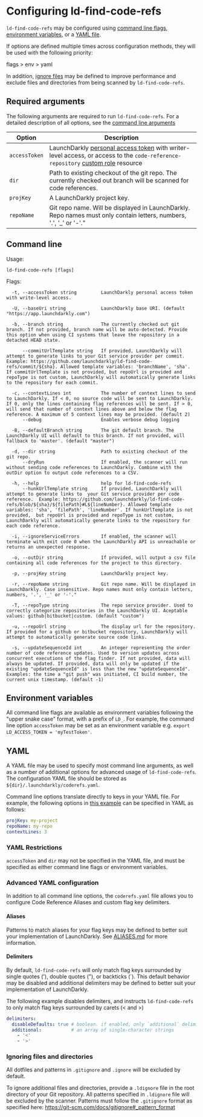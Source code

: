# Configuring ld-find-code-refs 

`ld-find-code-refs` may be configured using [command line flags](#command-line), [environment variables](#environment-variables), or a [YAML file](#yaml).

If options are defined multiple times across configuration methods, they will be used with the following priority:

flags > env > yaml

In addition, [ignore files](#ignoring-files-and-directories) may be defined to improve performance and exclude files and directories from being scanned by `ld-find-code-refs`.

## Required arguments

The following arguments are required to run `ld-find-code-refs`. For a detailed description of all options, see the [command line arguments](#command-line)

| Option        | Description                                                                                                                                                                                                                                    |
| ------------- | ---------------------------------------------------------------------------------------------------------------------------------------------------------------------------------------------------------------------------------------------- |
| `accessToken` | LaunchDarkly [personal access token](https://docs.launchdarkly.com/docs/api-access-tokens) with writer-level access, or access to the `code-reference-repository` [custom role](https://docs.launchdarkly.com/v2.0/docs/custom-roles) resource |
| `dir`         | Path to existing checkout of the git repo. The currently checked out branch will be scanned for code references.                                                                                                                               |
| `projKey`     | A LaunchDarkly project key.                                                                                                                                                                                                                    |
| `repoName`    | Git repo name. Will be displayed in LaunchDarkly. Repo names must only contain letters, numbers, '.', '\_' or '-'."                                                                                                                            |

## Command line

<!-- These docs should be autogenerated: https://github.com/spf13/cobra/blob/master/doc/md_docs.md -->
Usage:
```
ld-find-code-refs [flags]
```

Flags:

```
  -t, --accessToken string         LaunchDarkly personal access token with write-level access.

  -U, --baseUri string             LaunchDarkly base URI. (default "https://app.launchdarkly.com")

  -b, --branch string              The currently checked out git branch. If not provided, branch name will be auto-detected. Provide this option when using CI systems that leave the repository in a detached HEAD state.

      --commitUrlTemplate string   If provided, LaunchDarkly will attempt to generate links to your Git service provider per commit. Example: https://github.com/launchdarkly/ld-find-code-refs/commit/${sha}. Allowed template variables: 'branchName', 'sha'. If commitUrlTemplate is not provided, but repoUrl is provided and repoType is not custom, LaunchDarkly will automatically generate links to the repository for each commit.

  -c, --contextLines int           The number of context lines to send to LaunchDarkly. If < 0, no source code will be sent to LaunchDarkly. If 0, only the lines containing flag references will be sent. If > 0, will send that number of context lines above and below the flag reference. A maximum of 5 context lines may be provided. (default 2)
      --debug                      Enables verbose debug logging

  -B, --defaultBranch string       The git default branch. The LaunchDarkly UI will default to this branch. If not provided, will fallback to 'master'. (default "master")

  -d, --dir string                 Path to existing checkout of the git repo.
      --dryRun                     If enabled, the scanner will run without sending code references to LaunchDarkly. Combine with the outDir option to output code references to a CSV.

  -h, --help                       help for ld-find-code-refs
      --hunkUrlTemplate string     If provided, LaunchDarkly will attempt to generate links to  your Git service provider per code reference.  Example: https://github.com/launchdarkly/ld-find-code-refs/blob/${sha}/${filePath}#L${lineNumber}. Allowed template variables: 'sha', 'filePath', 'lineNumber'. If hunkUrlTemplate is not provided,  but repoUrl is provided and repoType is not custom, LaunchDarkly will automatically generate links to the repository for each code reference.

  -i, --ignoreServiceErrors        If enabled, the scanner will terminate with exit code 0 when the LaunchDarkly API is unreachable or returns an unexpected response.

  -o, --outDir string              If provided, will output a csv file containing all code references for the project to this directory.

  -p, --projKey string             LaunchDarkly project key.

  -r, --repoName string            Git repo name. Will be displayed in LaunchDarkly. Case insensitive. Repo names must only contain letters, numbers, '.', '_' or '-'."

  -T, --repoType string            The repo service provider. Used to correctly categorize repositories in the LaunchDarkly UI. Aceptable values: github|bitbucket|custom. (default "custom")

  -u, --repoUrl string             The display url for the repository. If provided for a github or bitbucket repository, LaunchDarkly will attempt to automatically generate source code links.

  -s, --updateSequenceId int       An integer representing the order number of code reference updates. Used to version updates across concurrent executions of the flag finder. If not provided, data will always be updated. If provided, data will only be updated if the existing "updateSequenceId" is less than the new "updateSequenceId". Examples: the time a "git push" was initiated, CI build number, the current unix timestamp. (default -1)
```

## Environment variables

All command line flags are available as environment variables following the "upper snake case" format, with a prefix of `LD_`. For example, the command line option `accessToken` may be set as an environment variable e.g. `export LD_ACCESS_TOKEN = 'myTestToken'`.  

## YAML

A YAML file may be used to specify most command line arguments, as well as a number of additional options for advanced usage of `ld-find-code-refs`. The configuration YAML file should be stored as `${dir}/.launchdarkly/coderefs.yaml`.

Command line options translate directly to keys in your YAML file. For example, the following options in [this example](EXAMPLES.md#context-lines) can be specified in YAML as follows:

```yaml
projKey: my-project
repoName: my-repo
contextLines: 3
```

### YAML Restrictions

`accessToken` and `dir` may not be specified in the YAML file, and must be specified as either command line flags or environment variables.

### Advanced YAML configuration

In addition to all command line options, the `coderefs.yaml` file allows you to configure Code Reference Aliases and custom flag key delimiters.

#### Aliases

Patterns to match aliases for your flag keys may be defined to better suit your implementation of LaunchDarkly. See [ALIASES.md](ALIASES.md) for more information.

#### Delimiters

By default, `ld-find-code-refs` will only match flag keys surrounded by single quotes ('), double quotes ("), or backticks (`). This default behavior may be disabled and additional delimiters may be defined to better suit your implementation of LaunchDarkly.

The following example disables delimiters, and instructs `ld-find-code-refs` to only match flag keys surrounded by carets (< and >)

```yaml
delimiters:
  disableDefaults: true # boolean. if enabled, only `additional` delimiters will be used.
  additional:           # an array of single-character strings
    - '<'
    - '>'
```

### Ignoring files and directories

All dotfiles and patterns in `.gitignore` and `.ignore` will be excluded by default.

To ignore additional files and directories, provide a `.ldignore` file in the root directory of your Git repository. All patterns specified in `.ldignore` file will be excluded by the scanner. Patterns must follow the `.gitignore` format as specified here: https://git-scm.com/docs/gitignore#_pattern_format

